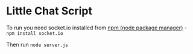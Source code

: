 Little Chat Script
==================

To run you need socket.io installed from [npm (node package manager)](http://npmjs.org/) - `npm install socket.io`

Then run `node server.js`